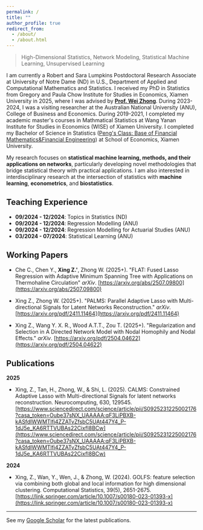 ```yaml
---
permalink: /
title: ""
author_profile: true
redirect_from: 
  - /about/
  - /about.html
---
```

> High-Dimensional Statistics, Network Modeling, Statistical Machine Learning, Unsupervised Learning

I am currently a Robert and Sara Lumpkins Postdoctoral Research Associate at University of Notre Dame (ND) in U.S., Department of Applied and Computational Mathematics and Statistics. I received my PhD in Statistics from Gregory and Paula Chow Institute for Studies in Economics, Xiamen University in 2025, where I was advised by **[Prof. Wei Zhong](https://faculty.xmu.edu.cn/wzhong/zh_CN/index/559037/list/index.htm)**. During 2023-2024, I was a visiting researcher at the Australian National University (ANU), College of Business and Economics. During 2019-2021, I completed my academic master's courses in Mathmatical Statistics at Wang Yanan Institute for Studies in Economics (WISE) of Xiamen University. I completed my Bachelor of Science in Statistics ([Peng's Class: Base of Financial Mathematics&Financial Engineering](https://www.math.sdu.edu.cn/info/1026/1612.htm)) at School of Economics, Xiamen University. 

My research focuses on **statistical machine learning, methods, and their applications on networks**, particularly developing novel methodologies that bridge statistical theory with practical applications. I am also interested in interdisciplinary research at the intersection of statistics with **machine learning**, **econometrics**, and **biostatistics**.
 
## Teaching Experience

- **09/2024 - 12/2024**: Topics in Statistics (ND)
- **09/2024 - 12/2024**: Regression Modelling (ANU)
- **09/2024 - 12/2024**: Regression Modelling for Actuarial Studies (ANU)
- **03/2024 - 07/2024**: Statistical Learning (ANU)

## Working Papers

- Che C., Chen Y., **Xing Z.'**, Zhong W. (2025+). "FLAT: Fused Lasso Regression with Adaptive Minimum Spanning Tree with Applications on Thermohaline Circulation" *arXiv*. [https://arxiv.org/abs/2507.09800](https://arxiv.org/abs/2507.09800)

- Xing Z., Zhong W. (2025+). "PALMS: Parallel Adaptive Lasso with Multi-directional Signals for Latent Networks Reconstruction." *arXiv*. [https://arxiv.org/pdf/2411.11464](https://arxiv.org/pdf/2411.11464)

- Xing Z., Wang Y. X. R., Wood A.T.T., Zou T. (2025+). "Regularization and Selection in A Directed Network Model with Nodal Homophily and Nodal Effects." *arXiv*. [https://arxiv.org/pdf/2504.04622](https://arxiv.org/pdf/2504.04622)
 

## Publications 

**2025**
- Xing, Z., Tan, H., Zhong, W., & Shi, L. (2025). CALMS: Constrained Adaptive Lasso with Multi-directional Signals for latent networks reconstruction. Neurocomputing, 630, 129545. [https://www.sciencedirect.com/science/article/pii/S0925231225002176?casa_token=Oube37sNX_UAAAAA:qF3LiPBXB-kASfdIWWMTlfi4ZZATvZfsbC5UAt447Y4_P-1dJ5e_KA6RTTVUBAs22CixfI8BCw](https://www.sciencedirect.com/science/article/pii/S0925231225002176?casa_token=Oube37sNX_UAAAAA:qF3LiPBXB-kASfdIWWMTlfi4ZZATvZfsbC5UAt447Y4_P-1dJ5e_KA6RTTVUBAs22CixfI8BCw)

**2024**
- Xing, Z., Wan, Y., Wen, J., & Zhong, W. (2024). GOLFS: feature selection via combining both global and local information for high dimensional clustering. Computational Statistics, 39(5), 2651-2675. [https://link.springer.com/article/10.1007/s00180-023-01393-x](https://link.springer.com/article/10.1007/s00180-023-01393-x)
 
--- 
See my [Google Scholar](https://scholar.google.com/citations?user=go6euNkAAAAJ&hl=en&oi=ao) for the latest publications.

